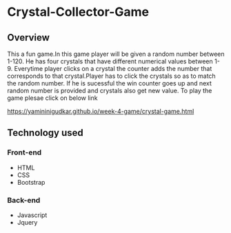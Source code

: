 # Crystal-Collector-Game
## Overview
This a fun game.In this game player will be given a random number between 1-120. He has four crystals that have different numerical values between 1-9. Everytime player clicks on a crystal the counter adds the number that corresponds to that crystal.Player has to click the crystals so as to match the random number. If he is sucessful the win counter goes up and next random number is provided and crystals also get new value. To play the game plesae click on below link

https://yamininigudkar.github.io/week-4-game/crystal-game.html

## Technology used
### Front-end
- HTML
- CSS
- Bootstrap

### Back-end
- Javascript
- Jquery
